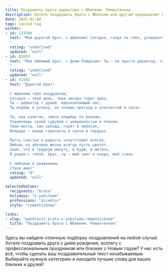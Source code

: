 ```yaml
---
title: Поздравить брата директора с Юбилеем. Романтичное
description: Хотите поздравить брата с Юбилеем или другим праздником? Наш ИИ создаст незабываемое поздравление, а вы обязательно выделитесь среди других.  
date: 2025-01-08
tags: second tag
wishes:
- id: 133584
  text: "Мой дорогой брат, с юбилеем! Сегодня, глядя на тебя, успешного директора, я понимаю, насколько ты силён, целеустремлён и смел. Ты – настоящий мужчина, воплощение надежности и романтики,  который строит не только свою карьеру, но и свой прекрасный мир, полный любви и верности. Пусть твой путь и дальше будет полон ярких событий, новых свершений и безграничного счастья! Пусть все твои мечты сбываются, а сердце всегда будет наполнено теплом и любовью!  С юбилеем!
  "
  rating: "undefined"
  updated: "null"
- id: 82053
  text: "Мой любимый брат, с Днем Рождения! Ты – не просто директор, ты –  рулевой нашего семейного корабля, ведущий нас к светлым горизонтам. Пусть твоя душа всегда будет полна творческих идей, а сердце –  нежностью и любовью. Счастья тебе, брат, и огромной, неисчерпаемой силы!
  "
  rating: "undefined"
  updated: "null"
- id: 41502
  text: "Дорогой брат!
  
  С юбилеем тебя поздравляю,
  Сегодня — твой день, твоя звезда горит ярко,
  Ты — директор с душой, вдохновляющий нас,
  Ты ведёшь к успеху, не знаешь преград и опасностей в часах.
  
  Ты, как капитан, смело плывёшь по волнам,
  Управляешь своей судьбой с уверенностью и планом.
  Твои мечты, как звёзды, горят в небесах,
  Впереди — новые горизонты и свечи в сердцах.
  
  Пусть счастье и радость сопутствуют всегда,
  Любовь на обочине жизни всегда пусть цветёт.
  Знай, что в трудную минуту, в бурю, в метель,
  Я рядом с тобой, брат, ты — мой свет и опора, мой стиль.
  
  С любовью и уважением,
  [Твоё имя]"
  rating: "0"
  updated: "null"

selectedValues:
  recipients: "brata"
  holidays: "s-yubileem"
  professions: "direktor"
  style: "romantichnoe"

links:
- slug: "pozdravit-brata-s-yubileem-romantichnoe"
  title: "Поздравить брата с Юбилеем. Романтичное"
---
```


Здесь вы найдете отличную подборку поздравлений на любой случай. 
Хотите поздравить друга с днём рождения, коллегу с профессиональным праздником или близких с Новым годом? У нас есть всё, чтобы сделать ваш поздравительный текст незабываемым. Выбирайте нужную категорию и находите лучшие слова для ваших близких и друзей!

